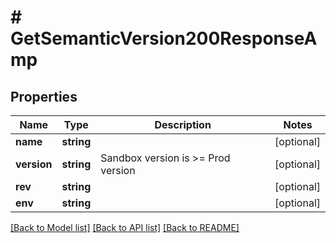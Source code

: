 # # GetSemanticVersion200ResponseAmp

## Properties

Name | Type | Description | Notes
------------ | ------------- | ------------- | -------------
**name** | **string** |  | [optional]
**version** | **string** | Sandbox version is &gt;&#x3D; Prod version | [optional]
**rev** | **string** |  | [optional]
**env** | **string** |  | [optional]

[[Back to Model list]](../../README.md#models) [[Back to API list]](../../README.md#endpoints) [[Back to README]](../../README.md)
